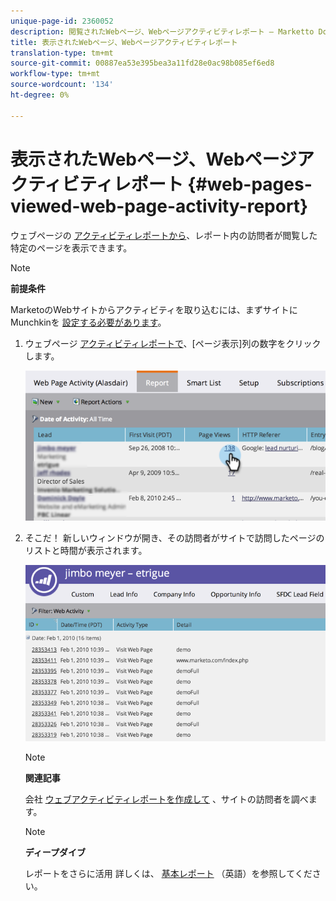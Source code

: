 ```yaml
---
unique-page-id: 2360052
description: 閲覧されたWebページ、Webページアクティビティレポート — Marketto Docs — 製品ドキュメント
title: 表示されたWebページ、Webページアクティビティレポート
translation-type: tm+mt
source-git-commit: 00887ea53e395bea3a11fd28e0ac98b085ef6ed8
workflow-type: tm+mt
source-wordcount: '134'
ht-degree: 0%

---
```



# 表示されたWebページ、Webページアクティビティレポート {#web-pages-viewed-web-page-activity-report}

ウェブページの [アクティビティレポートから](../../../../../product-docs/reporting/basic-reporting/report-types/web-page-activity-report.md)、レポート内の訪問者が閲覧した特定のページを表示できます。

>[!NOTE]
>
>**前提条件**
>
>MarketoのWebサイトからアクティビティを取り込むには、まずサイトにMunchkinを [設定する必要があります](../../../../../product-docs/administration/additional-integrations/add-munchkin-tracking-code-to-your-website.md)。

1. ウェブページ [アクティビティレポートで](../../../../../product-docs/reporting/basic-reporting/report-types/web-page-activity-report.md)、[ページ表示]列の数字をクリックします。

   ![](assets/image2014-9-16-14-3a54-3a8.png)

1. そこだ！ 新しいウィンドウが開き、その訪問者がサイトで訪問したページのリストと時間が表示されます。

   ![](assets/image2014-9-16-14-3a54-3a12.png)

   >[!NOTE]
   >
   >**関連記事**
   >
   >
   >会社 [ウェブアクティビティレポートを作成して](../../../../../product-docs/reporting/basic-reporting/report-types/company-web-activity-report.md) 、サイトの訪問者を調べます。

   >[!NOTE]
   >
   >**ディープダイブ**
   >
   >
   >レポートをさらに活用 詳しくは、 [基本レポート](http://docs.marketo.com/display/docs/basic+reporting) （英語）を参照してください。

